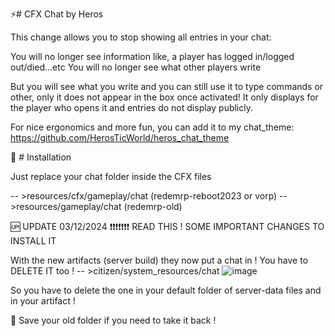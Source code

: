 ⚡# CFX Chat by Heros

This change allows you to stop showing all entries in your chat:

You will no longer see information like, a player has logged in/logged out/died...etc
You will no longer see what other players write

But you will see what you write and you can still use it to type commands or other, only it does not appear in the box once activated!
It only displays for the player who opens it and entries do not display publicly.

For nice ergonomics and more fun, you can add it to my chat_theme: https://github.com/HerosTicWorld/heros_chat_theme


🔄 # Installation

Just replace your chat folder inside the CFX files

-- >resources/cfx/gameplay/chat (redemrp-reboot2023 or vorp)
-- >resources/gameplay/chat (redemrp-old)


🆙 UPDATE 03/12/2024 
❗❗❗❗❗❗❗   READ THIS !  SOME IMPORTANT CHANGES TO INSTALL IT 

With the new artifacts (server build) they now put a chat in ! You have to DELETE IT too !
-- >citizen/system_resources/chat
![image](https://github.com/user-attachments/assets/cc9047cb-e639-4025-8aa1-f6ff4e0a4208)

So you have to delete the one in your default folder of server-data files and in your artifact !


📛 Save your old folder if you need to take it back !



